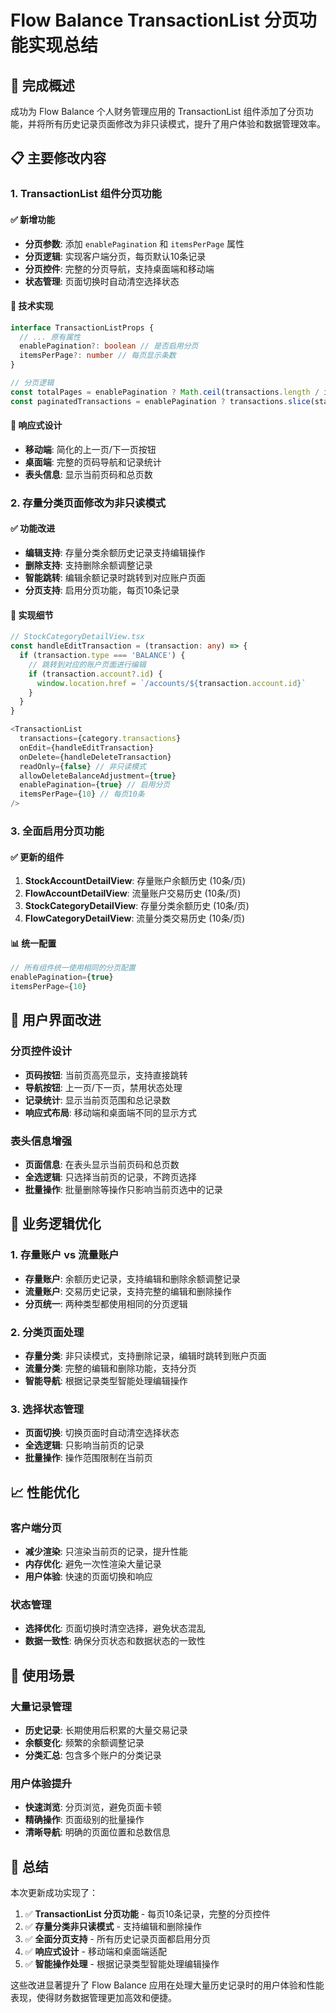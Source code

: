 # Flow Balance TransactionList 分页功能实现总结

## 🎯 完成概述

成功为 Flow Balance 个人财务管理应用的 TransactionList 组件添加了分页功能，并将所有历史记录页面修改为非只读模式，提升了用户体验和数据管理效率。

## 📋 主要修改内容

### 1. **TransactionList 组件分页功能**

#### ✅ 新增功能
- **分页参数**: 添加 `enablePagination` 和 `itemsPerPage` 属性
- **分页逻辑**: 实现客户端分页，每页默认10条记录
- **分页控件**: 完整的分页导航，支持桌面端和移动端
- **状态管理**: 页面切换时自动清空选择状态

#### 🔧 技术实现
```typescript
interface TransactionListProps {
  // ... 原有属性
  enablePagination?: boolean // 是否启用分页
  itemsPerPage?: number // 每页显示条数
}

// 分页逻辑
const totalPages = enablePagination ? Math.ceil(transactions.length / itemsPerPage) : 1
const paginatedTransactions = enablePagination ? transactions.slice(startIndex, endIndex) : transactions
```

#### 📱 响应式设计
- **移动端**: 简化的上一页/下一页按钮
- **桌面端**: 完整的页码导航和记录统计
- **表头信息**: 显示当前页码和总页数

### 2. **存量分类页面修改为非只读模式**

#### ✅ 功能改进
- **编辑支持**: 存量分类余额历史记录支持编辑操作
- **删除支持**: 支持删除余额调整记录
- **智能跳转**: 编辑余额记录时跳转到对应账户页面
- **分页支持**: 启用分页功能，每页10条记录

#### 🔧 实现细节
```typescript
// StockCategoryDetailView.tsx
const handleEditTransaction = (transaction: any) => {
  if (transaction.type === 'BALANCE') {
    // 跳转到对应的账户页面进行编辑
    if (transaction.account?.id) {
      window.location.href = `/accounts/${transaction.account.id}`
    }
  }
}

<TransactionList
  transactions={category.transactions}
  onEdit={handleEditTransaction}
  onDelete={handleDeleteTransaction}
  readOnly={false} // 非只读模式
  allowDeleteBalanceAdjustment={true}
  enablePagination={true} // 启用分页
  itemsPerPage={10} // 每页10条
/>
```

### 3. **全面启用分页功能**

#### ✅ 更新的组件
1. **StockAccountDetailView**: 存量账户余额历史 (10条/页)
2. **FlowAccountDetailView**: 流量账户交易历史 (10条/页)  
3. **StockCategoryDetailView**: 存量分类余额历史 (10条/页)
4. **FlowCategoryDetailView**: 流量分类交易历史 (10条/页)

#### 📊 统一配置
```typescript
// 所有组件统一使用相同的分页配置
enablePagination={true}
itemsPerPage={10}
```

## 🎨 用户界面改进

### 分页控件设计
- **页码按钮**: 当前页高亮显示，支持直接跳转
- **导航按钮**: 上一页/下一页，禁用状态处理
- **记录统计**: 显示当前页范围和总记录数
- **响应式布局**: 移动端和桌面端不同的显示方式

### 表头信息增强
- **页面信息**: 在表头显示当前页码和总页数
- **全选逻辑**: 只选择当前页的记录，不跨页选择
- **批量操作**: 批量删除等操作只影响当前页选中的记录

## 🔄 业务逻辑优化

### 1. **存量账户 vs 流量账户**
- **存量账户**: 余额历史记录，支持编辑和删除余额调整记录
- **流量账户**: 交易历史记录，支持完整的编辑和删除操作
- **分页统一**: 两种类型都使用相同的分页逻辑

### 2. **分类页面处理**
- **存量分类**: 非只读模式，支持删除记录，编辑时跳转到账户页面
- **流量分类**: 完整的编辑和删除功能，支持分页
- **智能导航**: 根据记录类型智能处理编辑操作

### 3. **选择状态管理**
- **页面切换**: 切换页面时自动清空选择状态
- **全选逻辑**: 只影响当前页的记录
- **批量操作**: 操作范围限制在当前页

## 📈 性能优化

### 客户端分页
- **减少渲染**: 只渲染当前页的记录，提升性能
- **内存优化**: 避免一次性渲染大量记录
- **用户体验**: 快速的页面切换和响应

### 状态管理
- **选择优化**: 页面切换时清空选择，避免状态混乱
- **数据一致性**: 确保分页状态和数据状态的一致性

## 🚀 使用场景

### 大量记录管理
- **历史记录**: 长期使用后积累的大量交易记录
- **余额变化**: 频繁的余额调整记录
- **分类汇总**: 包含多个账户的分类记录

### 用户体验提升
- **快速浏览**: 分页浏览，避免页面卡顿
- **精确操作**: 页面级别的批量操作
- **清晰导航**: 明确的页面位置和总数信息

## 📝 总结

本次更新成功实现了：

1. ✅ **TransactionList 分页功能** - 每页10条记录，完整的分页控件
2. ✅ **存量分类非只读模式** - 支持编辑和删除操作
3. ✅ **全面分页支持** - 所有历史记录页面都启用分页
4. ✅ **响应式设计** - 移动端和桌面端适配
5. ✅ **智能操作处理** - 根据记录类型智能处理编辑操作

这些改进显著提升了 Flow Balance 应用在处理大量历史记录时的用户体验和性能表现，使得财务数据管理更加高效和便捷。
